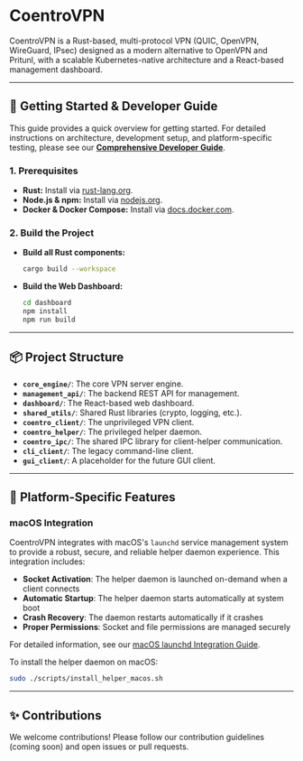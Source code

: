 # CoentroVPN

CoentroVPN is a Rust-based, multi-protocol VPN (QUIC, OpenVPN, WireGuard, IPsec) designed as a modern alternative to OpenVPN and Pritunl, with a scalable Kubernetes-native architecture and a React-based management dashboard.

---

## 🚀 Getting Started & Developer Guide

This guide provides a quick overview for getting started. For detailed instructions on architecture, development setup, and platform-specific testing, please see our **[Comprehensive Developer Guide](docs/COMPREHENSIVE_GUIDE.md)**.

### 1. Prerequisites

-   **Rust:** Install via [rust-lang.org](https://www.rust-lang.org/tools/install).
-   **Node.js & npm:** Install via [nodejs.org](https://nodejs.org/).
-   **Docker & Docker Compose:** Install via [docs.docker.com](https://docs.docker.com/get-docker/).

### 2. Build the Project

-   **Build all Rust components:**
    ```bash
    cargo build --workspace
    ```
-   **Build the Web Dashboard:**
    ```bash
    cd dashboard
    npm install
    npm run build
    ```

---

## 📦 Project Structure

-   **`core_engine/`**: The core VPN server engine.
-   **`management_api/`**: The backend REST API for management.
-   **`dashboard/`**: The React-based web dashboard.
-   **`shared_utils/`**: Shared Rust libraries (crypto, logging, etc.).
-   **`coentro_client/`**: The unprivileged VPN client.
-   **`coentro_helper/`**: The privileged helper daemon.
-   **`coentro_ipc/`**: The shared IPC library for client-helper communication.
-   **`cli_client/`**: The legacy command-line client.
-   **`gui_client/`**: A placeholder for the future GUI client.

---

## 🔧 Platform-Specific Features

### macOS Integration

CoentroVPN integrates with macOS's `launchd` service management system to provide a robust, secure, and reliable helper daemon experience. This integration includes:

- **Socket Activation**: The helper daemon is launched on-demand when a client connects
- **Automatic Startup**: The helper daemon starts automatically at system boot
- **Crash Recovery**: The daemon restarts automatically if it crashes
- **Proper Permissions**: Socket and file permissions are managed securely

For detailed information, see our [macOS launchd Integration Guide](docs/MACOS_LAUNCHD_INTEGRATION.md).

To install the helper daemon on macOS:

```bash
sudo ./scripts/install_helper_macos.sh
```

---

## ✨ Contributions

We welcome contributions! Please follow our contribution guidelines (coming soon) and open issues or pull requests.
